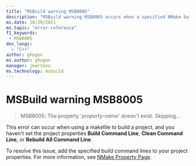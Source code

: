 ```yaml
---
title: "MSBuild warning MSB8005"
description: "MSBuild warning MSB8005 occurs when a specified NMake build property in a makefile project doesn't exist."
ms.date: 10/29/2021
ms.topic: "error-reference"
f1_keywords:
 - MSB8005
dev_langs:
  - "C++"
author: ghogen
ms.author: ghogen
manager: jmartens
ms.technology: msbuild
---
```

# MSBuild warning MSB8005

> MSB8005: The property '*property-name*' doesn't exist.  Skipping...

This error can occur when using a makefile to build a project, and you haven't set the project properties **Build Command Line**, **Clean Command Line**, or **Rebuild All Command Line**.

To resolve this issue, add the specified build command lines to your project properties. For more information, see [NMake Property Page](/cpp/build/reference/nmake-property-page).
